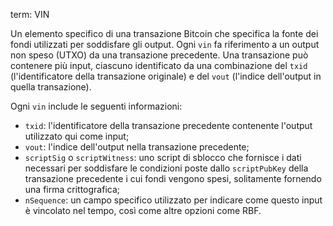 term: VIN

Un elemento specifico di una transazione Bitcoin che specifica la fonte dei fondi utilizzati per soddisfare gli output. Ogni `vin` fa riferimento a un output non speso (UTXO) da una transazione precedente. Una transazione può contenere più input, ciascuno identificato da una combinazione del `txid` (l'identificatore della transazione originale) e del `vout` (l'indice dell'output in quella transazione).

Ogni `vin` include le seguenti informazioni:
* `txid`: l'identificatore della transazione precedente contenente l'output utilizzato qui come input;
* `vout`: l'indice dell'output nella transazione precedente;
* `scriptSig` o `scriptWitness`: uno script di sblocco che fornisce i dati necessari per soddisfare le condizioni poste dallo `scriptPubKey` della transazione precedente i cui fondi vengono spesi, solitamente fornendo una firma crittografica;
* `nSequence`: un campo specifico utilizzato per indicare come questo input è vincolato nel tempo, così come altre opzioni come RBF.